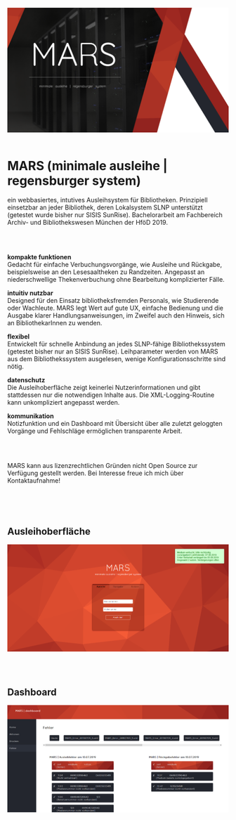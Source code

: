 ![MARS](https://github.com/LuisMossburger/MARS/blob/master/MARS.png)
<br><br>
# MARS (minimale ausleihe | regensburger system)
ein webbasiertes, intutives Ausleihsystem für Bibliotheken. Prinzipiell einsetzbar an jeder Bibliothek, deren Lokalsystem SLNP unterstützt (getestet wurde bisher nur SISIS SunRise). Bachelorarbeit am Fachbereich Archiv- und Bibliothekswesen München der HföD 2019.

<br><br>

<b>kompakte funktionen</b><br>
Gedacht für einfache Verbuchungsvorgänge, wie Ausleihe und Rückgabe, beispielsweise an den Lesesaaltheken zu Randzeiten. Angepasst an niederschwellige Thekenverbuchung ohne Bearbeitung komplizierter Fälle.

<b>intuitiv nutzbar</b><br>
Designed für den Einsatz bibliotheksfremden Personals, wie Studierende oder Wachleute. MARS legt Wert auf gute UX, einfache Bedienung und die Ausgabe klarer Handlungsanweisungen, im Zweifel auch den Hinweis, sich an BibliothekarInnen zu wenden.

<b>flexibel</b><br>
Entwickelt für schnelle Anbindung an jedes SLNP-fähige Bibliothekssystem (getestet bisher nur an SISIS SunRise). Leihparameter werden von MARS aus dem Bibliothekssystem ausgelesen, wenige Konfigurationsschritte sind nötig.

<b>datenschutz</b><br>
Die Ausleihoberfläche zeigt keinerlei Nutzerinformationen und gibt stattdessen nur die notwendigen Inhalte aus. Die XML-Logging-Routine kann unkompliziert angepasst werden.

<b>kommunikation</b><br>
Notizfunktion und ein Dashboard mit Übersicht über alle zuletzt geloggten Vorgänge und Fehlschläge ermöglichen transparente Arbeit.

<br><br>

MARS kann aus lizenzrechtlichen Gründen nicht Open Source zur Verfügung gestellt werden. Bei Interesse freue ich mich über Kontaktaufnahme!


<br><br><br>

## Ausleihoberfläche
![MARS Ausleihe](https://github.com/LuisMossburger/MARS/blob/master/MARS_Ausleihe.png)

<br><br>

## Dashboard
![MARS Dashboard](https://github.com/LuisMossburger/MARS/blob/master/MARS_Dashboard.png)
<br><br>

